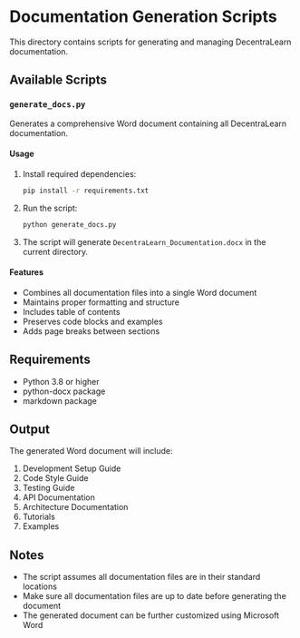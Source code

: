 # Documentation Generation Scripts

This directory contains scripts for generating and managing DecentraLearn documentation.

## Available Scripts

### `generate_docs.py`

Generates a comprehensive Word document containing all DecentraLearn documentation.

#### Usage

1. Install required dependencies:
   ```bash
   pip install -r requirements.txt
   ```

2. Run the script:
   ```bash
   python generate_docs.py
   ```

3. The script will generate `DecentraLearn_Documentation.docx` in the current directory.

#### Features

- Combines all documentation files into a single Word document
- Maintains proper formatting and structure
- Includes table of contents
- Preserves code blocks and examples
- Adds page breaks between sections

## Requirements

- Python 3.8 or higher
- python-docx package
- markdown package

## Output

The generated Word document will include:

1. Development Setup Guide
2. Code Style Guide
3. Testing Guide
4. API Documentation
5. Architecture Documentation
6. Tutorials
7. Examples

## Notes

- The script assumes all documentation files are in their standard locations
- Make sure all documentation files are up to date before generating the document
- The generated document can be further customized using Microsoft Word 